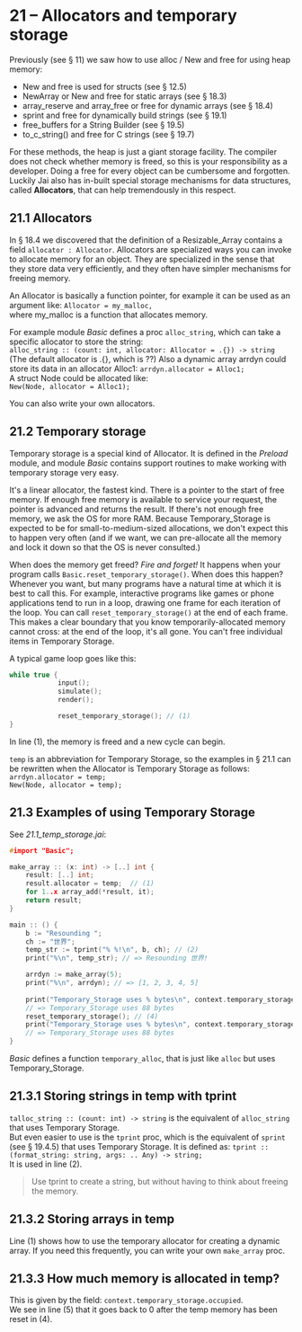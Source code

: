 # 21 – Allocators and temporary storage

Previously (see § 11) we saw how to use alloc / New and free for using heap memory:  
- New and free is used for structs (see § 12.5)
- NewArray or New and free for static arrays (see § 18.3)
- array_reserve and array_free or free for dynamic arrays (see § 18.4)
- sprint and free for dynamically build strings (see § 19.1)
- free_buffers for a String Builder (see § 19.5)
- to_c_string() and free for C strings (see § 19.7)

For these methods, the heap is just a giant storage facility.
The compiler does not check whether memory is freed, so this is your responsibility as a developer.
Doing a free for every object can be cumbersome and forgotten.
Luckily Jai also has in-built special storage mechanisms for data structures, called **Allocators**, that can help tremendously in this respect.

## 21.1 Allocators
In § 18.4 we discovered that the definition of a Resizable_Array contains a field `allocator : Allocator`.
 Allocators are specialized ways you can invoke to allocate memory for an object. They are specialized in the sense that they store data very efficiently, and they often have simpler mechanisms for freeing memory.  

An Allocator is basically a function pointer, for example it can be used as an argument like:	`Allocator = my_malloc,`  
where my_malloc is a function that allocates memory.

For example module _Basic_ defines a proc `alloc_string`, which can take a specific allocator to store the string:  
`alloc_string :: (count: int, allocator: Allocator = .{}) -> string`
(The default allocator is .{}, which is ??)
Also a dynamic array arrdyn could store its data in an allocator Alloc1:  `arrdyn.allocator = Alloc1;`  
A struct Node could be allocated like:  
`New(Node, allocator = Alloc1);`

You can also write your own allocators.

## 21.2 Temporary storage
Temporary storage is a special kind of Allocator. It is defined in the _Preload_ module, and module _Basic_ contains support routines to make working with temporary storage very easy.

It's a linear allocator, the fastest kind. There is a pointer to the start of free memory. If enough free memory is available to service your request, the pointer is advanced and returns the result. If there's not enough free memory, we ask the OS for more RAM. Because Temporary_Storage is expected to be for small-to-medium-sized allocations, we don't expect this to happen very often (and if we want, we can pre-allocate all the memory and lock it down so that the OS is never consulted.)  

When does the memory get freed? 	_Fire and forget!_
It happens when your program  calls `Basic.reset_temporary_storage()`. When does this happen? Whenever you want, but many programs have a natural time at which it is best to call this. For example, interactive programs like games or phone applications tend to run in a loop, drawing one frame for each iteration of the loop. You can call `reset_temporary_storage()` at the end of each frame. This makes a clear boundary that you know temporarily-allocated memory cannot cross: at the end of the loop, it's all gone. You can't free individual items in Temporary Storage.

A typical game loop goes like this:

```c++
while true {
            input();
            simulate();
            render();

            reset_temporary_storage(); // (1)
}
```
In line (1), the memory is freed and a new cycle can begin.

`temp` is an abbreviation for Temporary Storage, so the examples in § 21.1 can be rewritten when the Allocator is Temporary Storage as follows:
`arrdyn.allocator = temp;`  
`New(Node, allocator = temp);`

## 21.3 Examples of using Temporary Storage
See _21.1_temp_storage.jai_:
```c++
#import "Basic";

make_array :: (x: int) -> [..] int {
    result: [..] int;
    result.allocator = temp;  // (1) 
    for 1..x array_add(*result, it);
    return result;
}

main :: () {
    b := "Resounding ";
    ch := "世界";
    temp_str := tprint("% %!\n", b, ch); // (2)
    print("%\n", temp_str); // => Resounding 世界!

    arrdyn := make_array(5);
    print("%\n", arrdyn); // => [1, 2, 3, 4, 5]
    
    print("Temporary_Storage uses % bytes\n", context.temporary_storage.occupied); // (3)
    // => Temporary_Storage uses 88 bytes
    reset_temporary_storage(); // (4)
    print("Temporary_Storage uses % bytes\n", context.temporary_storage.occupied); // (5)
    // => Temporary_Storage uses 88 bytes
}
```

_Basic_ defines a function `temporary_alloc`, that is just like `alloc` but uses Temporary_Storage. 

## 21.3.1 Storing strings in temp with tprint
`talloc_string :: (count: int) -> string` is the equivalent of `alloc_string` that uses Temporary Storage.  
But even easier to use is the `tprint` proc, which is the equivalent of `sprint` (see § 19.4.5) that uses Temporary Storage.
It is defined as: 
`tprint :: (format_string: string, args: .. Any) -> string;`  
It is used in line (2).

>  Use tprint to create a string, but without having to think about freeing the memory. 

## 21.3.2 Storing arrays in temp
Line (1) shows how to use the temporary allocator for creating a dynamic array. If you need this frequently, you can write your own `make_array` proc.

## 21.3.3 How much memory is allocated in temp?
This is given by the field: `context.temporary_storage.occupied`.  
We see in line (5) that it goes back to 0 after the temp memory has been reset in (4).
